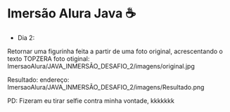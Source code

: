 # Imersão Alura Java ☕

- Dia 2:

Retornar uma figurinha feita  a partir de uma foto original, acrescentando o texto TOPZERA
foto otiginal: ImersaoAlura/JAVA_INMERSÃO_DESAFIO_2/imagens/original.jpg

 
 Resultado:
 endereço: ImersaoAlura/JAVA_INMERSÃO_DESAFIO_2/imagens/Resultado.png

PD: Fizeram eu tirar selfie contra minha vontade, kkkkkkk
